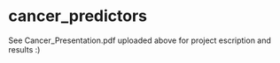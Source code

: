# cancer_predictors

See Cancer_Presentation.pdf uploaded above for project escription and results :)  